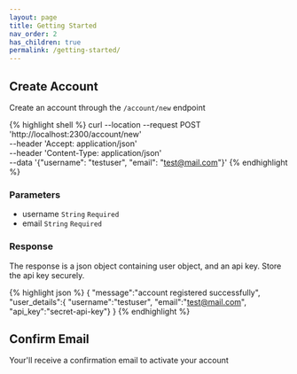 ```yaml
---
layout: page
title: Getting Started
nav_order: 2
has_children: true
permalink: /getting-started/
---
```


## Create Account

Create an account through the `/account/new` endpoint

{% highlight shell %}
curl --location --request POST 'http://localhost:2300/account/new' \
--header 'Accept: application/json' \
--header 'Content-Type: application/json' \
--data '{"username": "testuser", "email": "test@mail.com"}'
{% endhighlight %}

### Parameters

- username `String` `Required`
- email `String` `Required`


### Response

The response is a json object containing user object, and an api key. Store the api key securely.

{% highlight json %}
{
    "message":"account registered successfully",
    "user_details":{
        "username":"testuser",
        "email":"test@mail.com",
        "api_key":"secret-api-key"}
}
{% endhighlight %}

## Confirm Email

Your'll receive a confirmation email to activate your account
